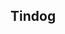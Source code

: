 Tindog
-------------------------------------------------------------------------------------------------------------------------------------------------------------------------
